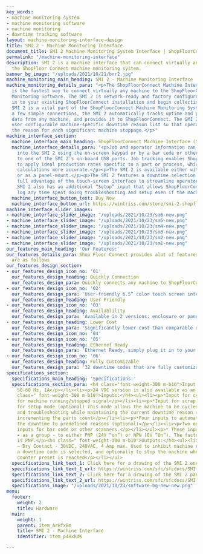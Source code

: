 ```yaml
---
key_words:
- machine monitoring system
- machine monitoring software
- machine monitoring
- downtime tracking software
layout: machine-monitoring-interface-design
title: SMI 2 - Machine Monitoring Interface
document_title: SMI 2 Machine Monitoring System Interface | ShopFloorConnect
permalink: "/machine-monitoring-interface"
description: SMI 2 is a machine interface that can connect virtually any machine to
  the ShopFloor Connect machine monitoring system.
banner_bg_image: "/uploads/2021/10/21/bnr2.jpg"
machine_monitoring_main_heading: SMI 2 - Machine Monitoring Interface
machine_monitoring_details_para: "<p>The ShopFloorConnect Machine Interface (SMI 2)
  is the fastest way to connect virtually any machine to the ShopFloorConnect Machine
  Monitoring Software. The SMI 2 is network-ready and factory configured to drop right
  in to your existing ShopFloorConnect installation and begin collecting data.</p><p>The
  SMI 2 is a vital part of the ShopFloorConnect Machine Monitoring System. With just
  a few simple connections, the SMI 2 automatically tracks uptime and production count
  data from any machine, and provides it to ShopFloorConnect. The SMI 2 features a
  user configurable machine-specific downtime reason list so that operators can indicate
  the reason for each significant machine stoppage.</p>"
machine_interface_section:
  machine_interface_main_heading: ShopFloorConnect Machine Interface (SMI 2)
  machine_interface_details_para: "<p>Job and operator information can be entered
    into the SMI 2 using the on-screen keypad or by a bar code or other scanner connected
    to one of the SMI 2’s on-board USB ports. Job tracking enables ShopFloorConnect
    to apply ideal production rates specific to a part or process, which makes OEE
    calculations more accurate.</p><p>The SMI 2 is available either with an enclosure
    or as a panel-mount.</p><p>The SMI 2 features a downtime selection menu that takes
    full advantage of the touch-screen interface to streamline operator input. The
    SMI 2 also has an additional “Setup” input that allows ShopFloorConnect to appropriately
    log any time spent doing troubleshooting and setup even if the machine is cycled.</p>"
  machine_interface_button_text: Buy Now
  machine_interface_button_url: https://wintriss.com/store/smi-2-shopfloorconnect-machine-interface.html
machine_interface_slider_images:
- machine_interface_slider_image: "/uploads/2021/10/23/sm6-new.png"
- machine_interface_slider_image: "/uploads/2021/10/23/sm5-new.png"
- machine_interface_slider_image: "/uploads/2021/10/23/sm4-new.png"
- machine_interface_slider_image: "/uploads/2021/10/23/sm3-new.png"
- machine_interface_slider_image: "/uploads/2021/10/23/sm2-new.png"
- machine_interface_slider_image: "/uploads/2021/10/23/sm1-new.png"
our_features_main_heading: 'Our Features:'
our_features_details_para: Shop Floor Connect provides alot of features some of them
  are as follows
our_features_design_section:
- our_features_design_icon_no: '01'
  our_features_design_heading: Quickly Connection
  our_features_design_para: Quickly connects any machine to ShopFloorConnect
- our_features_design_icon_no: '02'
  our_features_design_para: 'User-friendly 6.5” color touch screen interface '
  our_features_design_heading: User Friendly
- our_features_design_icon_no: '03'
  our_features_design_heading: Availablility
  our_features_design_para: 'Available in 2 versions: enclosure or panel-mount '
- our_features_design_heading: Lower Cost
  our_features_design_para: 'Significantly lower cost than comparable devices '
  our_features_design_icon_no: '04'
- our_features_design_icon_no: '05'
  our_features_design_heading: Ethernet Ready
  our_features_design_para: 'Ethernet Ready, simply plug it in to your existing network '
- our_features_design_icon_no: '06'
  our_features_design_heading: Fully Customizable
  our_features_design_para: '32 downtime codes that are fully customizable  '
specifications_section:
  specifications_main_heading: 'Specifications:'
  specifications_section_para: <h4 class="font-weight-300 m-b10">Input Power:</h4><ul><li><p>90-264VAC
    50-60 Hz, 1A</p></li><li><p>24 VDC version is also available as an option</p></li></ul><h4
    class=" font-weight-300 m-b10">Inputs:</h4><ul><li><p>*Input for cycle/parts count</p></li><li><p>*Input
    for machine running/stopped signal</p></li><li><p>*Input for scrap count (optional)</p></li><li><p>*Input
    for setup mode (optional) This mode allows the machine to be cycled during setup
    and troubleshooting while maintaining the current downtime reason and without
    incrementing the parts count</p></li><li><p>*Four inputs to automatically set
    the downtime to predefined reasons (optional)</p></li><li><p>Two on-board USB
    inputs for bar code or other scanners.</p></li></ul><p>* These inputs can be configured
    - as a group - to either PNP (24V “on”) or NPN (0V “On”). The factory default
    is PNP.</p><h4 class=" font-weight-300 m-b10">Outputs:</h4><ul><li><p>Stop circuit
    – Dry Contact - 30VDC, 240VAC, 4 Amp max. Used to inhibit machine restart until
    a downtime code is selected, and optionally to stop the machine when the part
    counter preset is reached</p></li></ul>
  specifications_link_text_1: Click here for a drawing of the SMI 2 enclosure (PDF)
  specifications_link_text_1_url: https://wintriss.com/sfc/sfcdocs/SMI-2_enclosure.pdf
  specifications_link_text_2: Click here for a drawing of the SMI 2 panel-mount (PDF)
  specifications_link_text_2_url: https://wintriss.com/sfc/sfcdocs/SMI-2_panel_mount.pdf
  specifications_image: "/uploads/2021/10/23/software-bg-new-new.png"
menu:
  footer:
    weight: 2
    title: Hardware
  main:
    weight: 1
    parent: item_ArHfxBm
    title: SMI 2 - Machine Interface
    identifier: item_p4HxkdK

---
```

